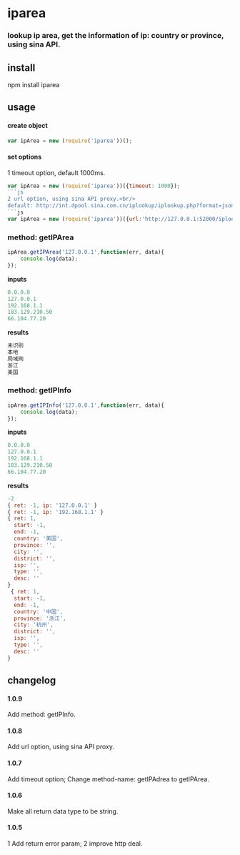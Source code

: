 iparea
========
### lookup ip area, get the information of ip: country or province, using sina API.

## install

npm install iparea

## usage

#### create object

```js
var ipArea = new (require('iparea'))();
```
#### set options
1 timeout option, default 1000ms.
```js
var ipArea = new (require('iparea'))({timeout: 1000});
```js
2 url option, using sina API proxy.<br/>
default: http://int.dpool.sina.com.cn/iplookup/iplookup.php?format=json&ip=
```js
var ipArea = new (require('iparea'))({url:'http://127.0.0.1:52000/iplookup/iplookup.php?format=json&ip=', timeout: 2000});
```

### method: getIPArea

```js
ipArea.getIPArea('127.0.0.1',function(err, data){
	console.log(data);
});
```

**inputs**

```js
0.0.0.0
127.0.0.1
192.168.1.1
183.129.210.50
66.104.77.20

```

**results**

```js
未识别
本地
局域网
浙江
美国
```

### method: getIPInfo

```js
ipArea.getIPInfo('127.0.0.1',function(err, data){
	console.log(data);
});
```

**inputs**

```js
0.0.0.0
127.0.0.1
192.168.1.1
183.129.210.50
66.104.77.20

```

**results**

```js
-2
{ ret: -1, ip: '127.0.0.1' }
{ ret: -1, ip: '192.168.1.1' }
{ ret: 1,
  start: -1,
  end: -1,
  country: '美国',
  province: '',
  city: '',
  district: '',
  isp: '',
  type: '',
  desc: '' 
}
 { ret: 1,
  start: -1,
  end: -1,
  country: '中国',
  province: '浙江',
  city: '杭州',
  district: '',
  isp: '',
  type: '',
  desc: '' 
}
```

## changelog

#### 1.0.9

Add method: getIPInfo.

#### 1.0.8

Add url option, using sina API proxy.

#### 1.0.7

Add timeout option;
Change method-name: getIPAdrea to getIPArea.

#### 1.0.6

Make all return data type to be string.

#### 1.0.5

1 Add return error param;
2 improve http deal.